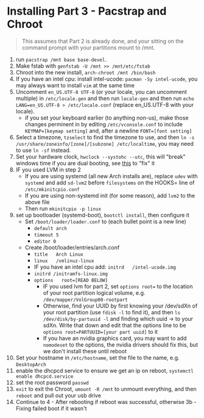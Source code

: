 # Installing Part 3 - Pacstrap and Chroot

> This assumes that Part 2 is already done, and your sitting on the command prompt with your partitions mount to /mnt.

1. run ```pacstrap /mnt base base-devel```.
1. Make fstab with ```genfstab -U /mnt >> /mnt/etc/fstab```
1. Chroot into the new install, ```arch-chroot /mnt /bin/bash```
1. If you have an intel cpu: install intel-ucode: ```pacman -Sy intel-ucode```, you may always want to install ```vim``` at the same time
1. Uncomment ```en_US.UTF-8 UTF-8``` (or your locale, you can uncomment multiple) in ```/etc/locale.gen``` and then run ```locale-gen``` and then run ```echo LANG=en_US.UTF-8 > /etc/locale.conf``` (replace en_US.UTF-8 with your locale).
    * if you set your keyboard earlier (to anything non-us), make those changes perminent in by editing ```/etc/vconsole.conf``` to include ```KEYMAP=[keymap setting]``` and, after a newline ```FONT=[font setting]```
1. Select a timezone, ```tzselect``` to find the timezone to use, and then ```ln -s /usr/share/zoneinfo/[zone]/[subzone] /etc/localtime```, you may need to use ```ln -sf``` instead.
1. Set your hardware clock, ```hwclock --systohc --utc```, this will "break" windows time if you are dual booting, see [this](https://wiki.archlinux.org/index.php/Time#UTC_in_Windows) to "fix" it
1. IF you used LVM in step 2
    * If you are using systemd (all new Arch installs are), replace ``udev`` with ```systemd``` and add ```sd-lvm2``` before ```filesystems``` on the HOOKS= line of ```/etc/mkinitcpio.conf```
    * If you are using non-systemd init (for some reason), add ```lvm2``` to the above file
    * Then run ```mkinitcpio -p linux```
1. set up bootloader (systemd-boot), ```bootctl install```, then configure it
    * Set ```/boot/loader/loader.conf``` to (each bullet point is a new line)
        * ```default arch```
        * ```timeout 5```
        * ```editor 0```
    * Create /boot/loader/entries/arch.conf
        * ```title   Arch Linux```
        * ```linux   /vmlinuz-linux```
        * IF you have an intel cpu add: ```initrd   /intel-ucode.img```
        * ```initrd /initramfs-linux.img```
        * ```options   root=[READ BELOW]```
            * IF you used lvm for part 2, set ```options root=``` to the location of your root partition logical volume, e.g. ```/dev/mapper/VolGroup00-rootpart```
            * Otherwise, find your UUID by first knowing your /dev/sdXn of your root partition (use ```fdisk -l``` to find it), and then ```ls /dev/disk/by-partuuid -l``` and finding which uuid -> to your sdXn.  Write that down and edit that the options line to be ```options root=PARTUUID=[your part uuid]``` to it
            * If you have an nvidia graphics card, you may want to add ``nomodeset`` to the options, the nvidia drivers should fix this, but we don't install these until reboot
1. Set your hostname in ```/etc/hostname```, set the file to the name, e.g. ```DesktopArch```
1. enable the dhcpcd service to ensure we get an ip on reboot, ```systemctl enable dhcpcd.service```
1. set the root password ```passwd```
1. ```exit``` to exit the Chroot, ```umount -R /mnt``` to unmount everything, and then ```reboot``` and pull out your usb drive
1. Continue to 4 - After rebooting if reboot was successful, otherwise 3b - Fixing failed boot if it wasn't
